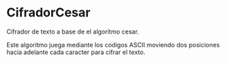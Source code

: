 # CifradorCesar
Cifrador de texto a base de el algoritmo cesar.

Este algoritmo juega mediante los codigos ASCII moviendo dos posiciones hacia adelante cada caracter para cifrar el texto.
